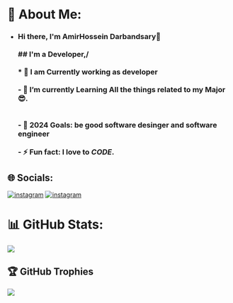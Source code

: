 # 💫 About Me:
- ### Hi there, I'm AmirHossein Darbandsary👋<br><br>  ## I'm a  Developer,/<br><br>  * 🔭 I am Currently working as **developer** <br><br>  - 🌱 I’m currently Learning  All the things related to my **Major** 😎.<br><br>  <br>  - 🥅 2024 Goals: be good software desinger and software engineer<br><br>  - ⚡ Fun fact: I love to *CODE*.<br> 

## 🌐 Socials:
[![instagram](https://skillicons.dev/icons?i=instagram)](https://www.instagram.com/amir__pv__kia/)
[![instagram](https://skillicons.dev/icons?i=linkedin)](https://www.linkedin.com/in/amirhossein-darbandsari-505803207/)

# 📊 GitHub Stats:
<!-- ![](https://github-readme-stats.vercel.app/api?username=amirhosein-kia-darbandsary&theme=midnight-purple&hide_border=false&include_all_commits=true&count_private=true)<br/> -->
![](https://github-readme-streak-stats.herokuapp.com/?user=amirhosein-kia-darbandsary&theme=midnight-purple&hide_border=false)<br/>
<!-- ![](https://github-readme-stats.vercel.app/api/top-langs/?username=amirhosein-kia-darbandsary&theme=midnight-purple&hide_border=false&include_all_commits=true&count_private=true&layout=compact) -->

## 🏆 GitHub Trophies
![](https://github-profile-trophy.vercel.app/?username=amirhosein-kia-darbandsary&theme=radical&no-frame=false&no-bg=false&margin-w=4)

